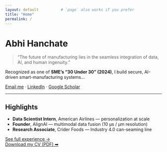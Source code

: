 ```yaml
---
layout: default          # `page` also works if you prefer
title: "Home"
permalink: /
---
```


# Abhi Hanchate
> “The future of manufacturing lies in the seamless integration of data, AI, and human ingenuity.”

Recognized as one of **SME’s “30 Under 30” (2024)**, I build secure, AI-driven smart-manufacturing systems…

[Email me](mailto:abhishek.hanchate@tamu.edu) · [LinkedIn](https://www.linkedin.com/in/abhishekhanchate/) · [Google Scholar](https://scholar.google.com/citations?user=TtxXRU0AAAAJ)

---

## Highlights
* **Data Scientist Intern**, American Airlines — personalization at scale  
* **Founder**, AlignAI — multimodal data fusion (10 μs / μm resolution)  
* **Research Associate**, Crider Foods — Industry 4.0 can-seaming line  

[See full experience →](/experience/)  
[Download my CV (PDF) ➡](/assets/Abhishek_Hanchate_CV.pdf)
